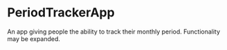 # PeriodTrackerApp
An app giving people the ability to track their monthly period. Functionality may be expanded.
